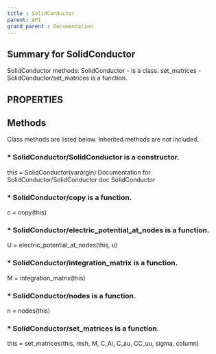 ```yaml
---
title : SolidConductor
parent: API
grand_parent : Documentation
---
```

## Summary for SolidConductor
SolidConductor methods:
SolidConductor - is a class.
set_matrices - SolidConductor/set_matrices is a function.
## PROPERTIES
## Methods
Class methods are listed below. Inherited methods are not included.
### * SolidConductor/SolidConductor is a constructor.
this = SolidConductor(varargin)
Documentation for SolidConductor/SolidConductor
doc SolidConductor

### * SolidConductor/copy is a function.
c = copy(this)

### * SolidConductor/electric_potential_at_nodes is a function.
U = electric_potential_at_nodes(this, u)

### * SolidConductor/integration_matrix is a function.
M = integration_matrix(this)

### * SolidConductor/nodes is a function.
n = nodes(this)

### * SolidConductor/set_matrices is a function.
this = set_matrices(this, msh, M, C_Ai, C_au, CC_uu, sigma, column)


